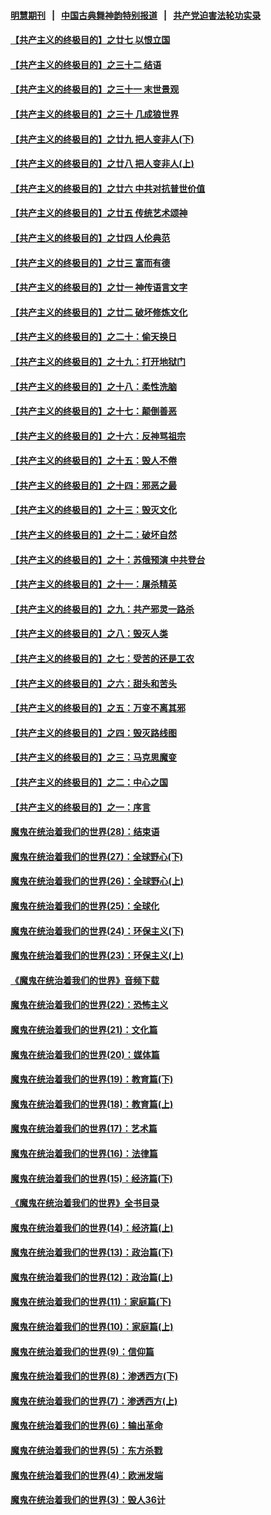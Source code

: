 #### [明慧期刊](https://github.com/gfw-breaker/mh-qikan) &nbsp;&nbsp;|&nbsp;&nbsp; [中国古典舞神韵特别报道](https://github.com/gfw-breaker/mh-news/blob/master/shenyun.md?t=07110735) &nbsp;&nbsp;|&nbsp;&nbsp; [共产党迫害法轮功实录](https://github.com/gfw-breaker/mh-news/blob/master/README.md?t=07110735)  

#### [【共产主义的终极目的】之廿七 以恨立国](../pages/nsc422/n11336944.md?t=07110735) 

#### [【共产主义的终极目的】之三十二 结语](../pages/nsc422/n11360535.md?t=07110735) 

#### [【共产主义的终极目的】之三十一 末世景观](../pages/nsc422/n11351129.md?t=07110735) 

#### [【共产主义的终极目的】之三十 几成狼世界](../pages/nsc422/n11348280.md?t=07110735) 

#### [【共产主义的终极目的】之廿九 把人变非人(下)](../pages/nsc422/n11344140.md?t=07110735) 

#### [【共产主义的终极目的】之廿八 把人变非人(上)](../pages/nsc422/n11340492.md?t=07110735) 

#### [【共产主义的终极目的】之廿六 中共对抗普世价值](../pages/nsc422/n11324785.md?t=07110735) 

#### [【共产主义的终极目的】之廿五 传统艺术颂神](../pages/nsc422/n11296396.md?t=07110735) 

#### [【共产主义的终极目的】之廿四 人伦典范](../pages/nsc422/n11296397.md?t=07110735) 

#### [【共产主义的终极目的】之廿三 富而有德](../pages/nsc422/n11283598.md?t=07110735) 

#### [【共产主义的终极目的】之廿一 神传语言文字](../pages/nsc422/n11263265.md?t=07110735) 

#### [【共产主义的终极目的】之廿二 破坏修炼文化](../pages/nsc422/n11245728.md?t=07110735) 

#### [【共产主义的终极目的】之二十：偷天换日](../pages/nsc422/n11238846.md?t=07110735) 

#### [【共产主义的终极目的】之十九：打开地狱门](../pages/nsc422/n11206376.md?t=07110735) 

#### [【共产主义的终极目的】之十八：柔性洗脑](../pages/nsc422/n11199994.md?t=07110735) 

#### [【共产主义的终极目的】之十七：颠倒善恶](../pages/nsc422/n11179782.md?t=07110735) 

#### [【共产主义的终极目的】之十六：反神骂祖宗](../pages/nsc422/n11166798.md?t=07110735) 

#### [【共产主义的终极目的】之十五：毁人不倦](../pages/nsc422/n11166792.md?t=07110735) 

#### [【共产主义的终极目的】之十四：邪恶之最](../pages/nsc422/n11150249.md?t=07110735) 

#### [【共产主义的终极目的】之十三：毁灭文化](../pages/nsc422/n11135227.md?t=07110735) 

#### [【共产主义的终极目的】之十二：破坏自然](../pages/nsc422/n11135214.md?t=07110735) 

#### [【共产主义的终极目的】之十：苏俄预演 中共登台](../pages/nsc422/n11118424.md?t=07110735) 

#### [【共产主义的终极目的】之十一：屠杀精英](../pages/nsc422/n11118442.md?t=07110735) 

#### [【共产主义的终极目的】之九：共产邪灵一路杀](../pages/nsc422/n11114139.md?t=07110735) 

#### [【共产主义的终极目的】之八：毁灭人类](../pages/nsc422/n11108503.md?t=07110735) 

#### [【共产主义的终极目的】之七：受苦的还是工农](../pages/nsc422/n11101809.md?t=07110735) 

#### [【共产主义的终极目的】之六：甜头和苦头](../pages/nsc422/n11096971.md?t=07110735) 

#### [【共产主义的终极目的】之五：万变不离其邪](../pages/nsc422/n11091285.md?t=07110735) 

#### [【共产主义的终极目的】之四：毁灭路线图](../pages/nsc422/n11086284.md?t=07110735) 

#### [【共产主义的终极目的】之三：马克思魔变](../pages/nsc422/n11061941.md?t=07110735) 

#### [【共产主义的终极目的】之二：中心之国](../pages/nsc422/n11047728.md?t=07110735) 

#### [【共产主义的终极目的】之一：序言](../pages/nsc422/n11086077.md?t=07110735) 

#### [魔鬼在统治着我们的世界(28)：结束语](../pages/nsc422/n10936246.md?t=07110735) 

#### [魔鬼在统治着我们的世界(27)：全球野心(下)](../pages/nsc422/n10928319.md?t=07110735) 

#### [魔鬼在统治着我们的世界(26)：全球野心(上)](../pages/nsc422/n10900318.md?t=07110735) 

#### [魔鬼在统治着我们的世界(25)：全球化](../pages/nsc422/n10788205.md?t=07110735) 

#### [魔鬼在统治着我们的世界(24)：环保主义(下)](../pages/nsc422/n10695307.md?t=07110735) 

#### [魔鬼在统治着我们的世界(23)：环保主义(上)](../pages/nsc422/n10688613.md?t=07110735) 

#### [《魔鬼在统治着我们的世界》音频下载](../pages/nsc422/n10635553.md?t=07110735) 

#### [魔鬼在统治着我们的世界(22)：恐怖主义](../pages/nsc422/n10614727.md?t=07110735) 

#### [魔鬼在统治着我们的世界(21)：文化篇](../pages/nsc422/n10597706.md?t=07110735) 

#### [魔鬼在统治着我们的世界(20)：媒体篇](../pages/nsc422/n10586579.md?t=07110735) 

#### [魔鬼在统治着我们的世界(19)：教育篇(下)](../pages/nsc422/n10564808.md?t=07110735) 

#### [魔鬼在统治着我们的世界(18)：教育篇(上)](../pages/nsc422/n10526970.md?t=07110735) 

#### [魔鬼在统治着我们的世界(17)：艺术篇](../pages/nsc422/n10499093.md?t=07110735) 

#### [魔鬼在统治着我们的世界(16)：法律篇](../pages/nsc422/n10485969.md?t=07110735) 

#### [魔鬼在统治着我们的世界(15)：经济篇(下)](../pages/nsc422/n10469975.md?t=07110735) 

#### [《魔鬼在统治着我们的世界》全书目录](../pages/nsc422/n10464261.md?t=07110735) 

#### [魔鬼在统治着我们的世界(14)：经济篇(上)](../pages/nsc422/n10457370.md?t=07110735) 

#### [魔鬼在统治着我们的世界(13)：政治篇(下)](../pages/nsc422/n10448270.md?t=07110735) 

#### [魔鬼在统治着我们的世界(12)：政治篇(上)](../pages/nsc422/n10444576.md?t=07110735) 

#### [魔鬼在统治着我们的世界(11)：家庭篇(下)](../pages/nsc422/n10440961.md?t=07110735) 

#### [魔鬼在统治着我们的世界(10)：家庭篇(上)](../pages/nsc422/n10435448.md?t=07110735) 

#### [魔鬼在统治着我们的世界(9)：信仰篇](../pages/nsc422/n10432159.md?t=07110735) 

#### [魔鬼在统治着我们的世界(8)：渗透西方(下)](../pages/nsc422/n10429603.md?t=07110735) 

#### [魔鬼在统治着我们的世界(7)：渗透西方(上)](../pages/nsc422/n10426013.md?t=07110735) 

#### [魔鬼在统治着我们的世界(6)：输出革命](../pages/nsc422/n10421536.md?t=07110735) 

#### [魔鬼在统治着我们的世界(5)：东方杀戮](../pages/nsc422/n10417707.md?t=07110735) 

#### [魔鬼在统治着我们的世界(4)：欧洲发端](../pages/nsc422/n10414890.md?t=07110735) 

#### [魔鬼在统治着我们的世界(3)：毁人36计](../pages/nsc422/n10411583.md?t=07110735) 

